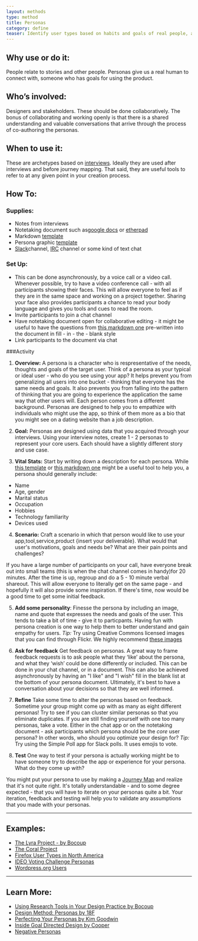 ```yaml
---
layout: methods
type: method
title: Personas
category: define
teaser: Identify user types based on habits and goals of real people, acquired through interviews and conversations.
---
```

## Why use or do it:

People relate to stories and other people. Personas give us a real human to connect with, someone who has goals for using the product.

## Who’s involved:

Designers and stakeholders. These should be done collaboratively. The bonus of collaborating and working openly is that there is a shared understanding and valuable conversations that arrive through the process of co-authoring the personas.

## When to use it:

These are archetypes based on [interviews](/methods/interviews/). Ideally they are used after interviews and before journey mapping. That said, they are useful tools to refer to at any given point in your creation process.

## How To:

### Supplies:

* Notes from interviews
* Notetaking document such as[google docs](https://www.google.com/docs/about/) or [etherpad](http://etherpad.org/)
* Markdown [template](https://github.com/bocoup/workshop-training-design/blob/master/handouts/persona-template.md)
* Persona graphic [template](https://github.com/bocoup/workshop-training-design/blob/master/handouts/persona-worksheet.png)
* [Slack](https://slack.com/)channel, [IRC](https://en.wikipedia.org/wiki/Internet_Relay_Chat) channel or some kind of text chat


### Set Up:

* This can be done asynchronously, by a voice call or a video call. Whenever possible, try to have a video conference call - with all participants showing their faces. This will allow everyone to feel as if they are in the same space and working on a project together. Sharing your face also provides participants a chance to read your body language and gives you tools and cues to read the room.
* Invite participants to join a chat channel
* Have notetaking document open for collaborative editing - it might be useful to have the questions from [this markdown one](https://github.com/bocoup/workshop-training-design/blob/master/handouts/persona-template.md) pre-written into the document in fill - in - the - blank style
* Link participants to the document via chat

###Activity

1. **Overview:** A persona is a character who is respresentative of the needs, thoughts and goals of the target user.  Think of a persona as your typical or ideal user - who do you see using your app? It helps prevent you from generalizing all users into one bucket - thinking that everyone has the same needs and goals. It also prevents you from falling into the pattern of thinking that you are going to experience the application the same way that other users will.  Each person comes from a different background. Personas are designed to help you to empathize with individuals who might use the app, so think of them more as a bio that you might see on a dating website than a job description.

2. **Goal:** Personas are designed using data that you acquired through your interviews. Using your interview notes, create 1 - 2 personas to represent your core users. Each should have a slightly different story and use case.

3. **Vital Stats:** Start by writing down a description for each persona. While [this template](https://github.com/bocoup/workshop-training-design/blob/master/handouts/persona-worksheet.png) or [this markdown one](https://github.com/bocoup/workshop-training-design/blob/master/handouts/persona-template.md) might be a useful tool to help you, a persona should generally include:
  - Name
  - Age, gender
  - Marital status
  - Occupation
  - Hobbies
  - Technology familiarity
  - Devices used  

4. **Scenario:** Craft a scenario in which that person would like to use your app,tool,service,product {insert your deliverable}. What would that user's motivations, goals and needs be? What are their pain points and challenges?

If you have a large number of participants on your call, have everyone break out into small teams (this is when the chat channel comes in handy)for 20 minutes. After the time is up, regroup and do a 5 - 10 minute verbal shareout. This will allow everyone to literally get on the same page - and hopefully it will also provide some inspiration. If there's time, now would be a good time to get some initial feedback.

5. **Add some personality**: Finesse the persona by including an image, name and quote that expresses the needs and goals of the user. This tends to take a bit of time - give it to particpants. Having fun with persona creation is one way to help them to better understand and gain empathy for users.  *Tip:* Try using Creative Commons licensed images that you can find through Flickr. We highly recommend [these images](https://www.flickr.com/photos/wocintechchat/)

6. **Ask for feedback** Get feedback on personas. A great way to frame feedback requests is to ask people what they ‘like’ about the persona, and what they ‘wish’ could be done differently or included. This can be done in your chat channel, or in a document. This can also be achieved asynchronously by having an "I like" and "I wish" fill in the blank list at the bottom of your persona document. Ultimately, it's best to have a conversation about your decisions so that they are well informed.

7. **Refine** Take some time to alter the personas based on feedback. Sometime your group might come up with as many as eight different personas! Try to see if you can cluster similar personas so that you eliminate duplicates. If you are still finding yourself with one too many personas, take a vote. Either in the chat app or on the notetaking document - ask participants which persona should be the *core* user persona? In other words, who should you optimize your design for? *Tip:* Try using the Simple Poll app for Slack polls. It uses emojis to vote.  

8. **Test**  One way to test if your persona is actually working might be to have someone try to describe the app or experience for your persona. What do they come up with?  

You might put your persona to use by making a [Journey Map](https://github.com/bocoup/opendesignkit/issues/46) and realize that it's  not quite right. It's totally understandable - and to some degree expected - that you will have to iterate  on your personas quite a bit. Your iteration, feedback and testing will help you to validate any assumptions that you made with your personas.


---

## Examples:
* [The Lyra Project - by Bocoup](https://github.com/vega/lyra/search?q=persona&type=Issues&utf8=%E2%9C%93)
* [The Coral Project](https://coralproject.net/meet-our-users/)
* [Firefox User Types in North America](https://blog.mozilla.org/ux/2013/08/firefox-user-types-in-north-america/)
* [IDEO Voting Challenge Personas](https://challenges.openideo.com/blog/personas-for-concepts)
* [Wordpress.org Users](https://make.wordpress.org/docs/2014/04/21/admin-help-user-personas/)

---

## Learn More:
* [Using Research Tools in Your Design Practice by Bocoup](https://bocoup.com/weblog/using-research-tools-in-your-design-practice-negotiating-to-actually-use-them)
* [Design Method: Personas by 18F](https://methods.18f.gov/personas/)
* [Perfecting Your Personas by Kim Goodwin](https://articles.uie.com/perfecting_personas/)
* [Inside Goal Directed Design by Cooper](http://www.cooper.com/journal/2014/04/inside-goal-directed-design-a-two-part-conversation-with-alan-cooper)
* [Negative Personas](https://www.youandco.com.au/blog/why-do-i-need-negative-personas)
